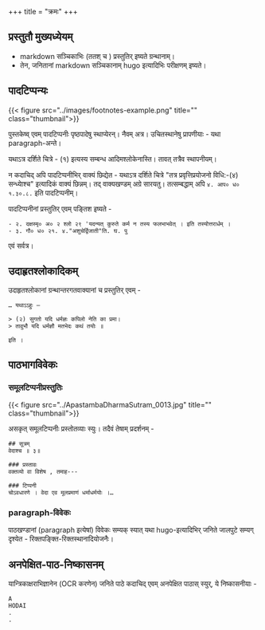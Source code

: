 +++
title = "क्रमः"
+++
## प्रस्तुतौ मुख्यध्येयम्

- markdown सञ्चिकाभिः (ततश् च ) प्रस्तुतिर् इष्यते ग्रन्थानाम्। 
- तेन, जनितानां markdown सञ्चिकानाम् hugo इत्यादिभिः परीक्षणम् इष्यते।

## पादटिप्पन्यः

{{< figure src="../images/footnotes-example.png" title="" class="thumbnail">}}


पुस्तकेष्व् एवम् पादटिप्पनीः पृष्ठपादेषु स्थाप्येरन्। नैवम् अत्र। उचितस्थानेषु प्रापणीयाः - यथा paragraph-अन्ते। 

यथाऽत्र दर्शिते चित्रे - (१) इत्यस्य सम्बन्ध आदिमश्लोकेनास्ति। तावत् तत्रैव स्थापनीयम्। 

न कदाचिद् अपि पादटिप्पनीभिर् वाक्यं छिद्येत - यथाऽत्र दर्शिते चित्रे "तत्र प्रवृत्तिप्रयोजनो विधि:-(४) सन्ध्याेश्च" इत्यादिकं वाक्यं छिन्नम्। तद् वाक्यखण्डम् अग्रे सारयतु। तत्सम्बद्धाम् अपि `४. आप० ध० १.३०.८.` इति पादटिप्पनीम्।

पादटिप्पनीनां प्रस्तुतिर् एवम् पङ्तिश  इष्यते -

```
- २. दक्षस्मृ० अ० २ श्लो २९ 'यदन्यत् कुरुते कर्म न तस्य फलभाभवेत् । इति तस्योत्तरार्धम् ।
- ३. गौ० ध० २१. ४."अशुचेर्द्विजाती"ति. घ. पु
```

एवं सर्वत्र।

## उदाहृतश्लोकादिकम्
उदाहृतश्लोकानां ग्रन्थान्तरगतवाक्यानां च प्रस्तुतिर् एवम् -

```
… यथाऽऽहुः —

> (२) सुगतो यदि धर्मज्ञः कपिलो नेति का प्रमा।
> तावुभौ यदि धर्मज्ञौ मतभेदः कथं तयोः ॥ 

इति ।

```

## पाठभागविवेकः
### समूलटिप्पनीप्रस्तुतिः
{{< figure src="../ApastambaDharmaSutram_0013.jpg" title="" class="thumbnail">}}

असकृत् समूलटिप्पनीः प्रस्तोतव्याः स्युः। तदैवं तेषाम् प्रदर्शनम् -

```
## सूत्रम् 
वेदाश्च ॥ ३॥

### प्रस्तावः
वक्तव्यो वा विशेष , तमाह---

### टिप्पनी
चोऽवधारणे । वेदा एव मूलप्रमाणं धर्माधर्मयोः ।…

```

### paragraph-विवेकः
पाठखण्डानां (paragraph इत्येषां) विवेकः सम्यक् स्यात् यथा hugo-इत्यादिभिर् जनिते जालपुटे सम्यग् दृश्येत - रिक्तपङ्क्ति-रिक्तस्थानादियोजनैः।



## अनपेक्षित-पाठ-निष्कासनम्
यान्त्रिकाक्षराभिज्ञानेन  (OCR करणेन) जनिते पाठे कदाचिद् एवम् अनपेक्षित पाठास् स्युर्, ये निष्कासनीयाः -

```
A
HODAI
.
.
```